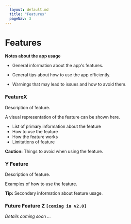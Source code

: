 ```yaml
---
  layout: default.md
  title: "Features"
  pageNav: 3
---
```


# Features

<box type="info" seamless>

**Notes about the app usage**<br>

* General information about the app's features.

* General tips about how to use the app efficiently.

* Warnings that may lead to issues and how to avoid them.
</box>

### FeatureX

Description of feature.

<box type="tip">
A visual representation of the feature can be shown here.
</box>

* List of primary information about the feature
* How to use the feature
* How the feature works
* Limitations of feature

<box type="warning" seamless>

**Caution:**
Things to avoid when using the feature.
</box>

### Y Feature

Description of feature.

<panel header="Feature Examples">
<p>Examples of how to use the feature.</p>
</panel>

<box type="tip" seamless>

**Tip:** Secondary information about feature usage.
</box>

### Future Feature Z `[coming in v2.0]`

_Details coming soon ..._
